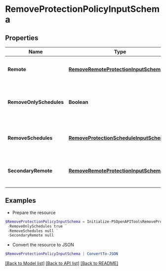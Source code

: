 # RemoveProtectionPolicyInputSchema
## Properties

Name | Type | Description | Notes
------------ | ------------- | ------------- | -------------
**Remote** | [**RemoveRemoteProtectionInputSchema**](RemoveRemoteProtectionInputSchema.md) | Remote protection to be removed | [optional] 
**RemoveOnlySchedules** | **Boolean** | Remove only schedules and retain remote protection | [optional] 
**RemoveSchedules** | [**RemoveProtectionScheduleInputSchema[]**](RemoveProtectionScheduleInputSchema.md) | List of protection schedules to be removed | [optional] 
**SecondaryRemote** | [**RemoveRemoteProtectionInputSchema**](RemoveRemoteProtectionInputSchema.md) | Secondary remote protection to be removed | [optional] 

## Examples

- Prepare the resource
```powershell
$RemoveProtectionPolicyInputSchema = Initialize-PSOpenAPIToolsRemoveProtectionPolicyInputSchema  -Remote null `
 -RemoveOnlySchedules true `
 -RemoveSchedules null `
 -SecondaryRemote null
```

- Convert the resource to JSON
```powershell
$RemoveProtectionPolicyInputSchema | ConvertTo-JSON
```

[[Back to Model list]](../README.md#documentation-for-models) [[Back to API list]](../README.md#documentation-for-api-endpoints) [[Back to README]](../README.md)

